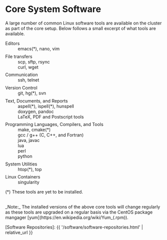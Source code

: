 # Core System Software

A large number of common Linux software tools are available on the cluster as part of the core setup.  Below follows a small excerpt of what tools are available.
<!--
Additional software can be found in the [Software Repositories].
-->


<dl>
<dt>Editors</dt>
<dd>
emacs(*), nano, vim
</dd>

<dt>File transfers</dt>
<dd>
scp, sftp, rsync<br>
curl, wget<br>
</dd>

<dt>Communication</dt>
<dd>
ssh, telnet
</dd>

<dt>Version Control</dt>
<dd>
git, hg(*), svn
</dd>

<dt>Text, Documents, and Reports</dt>
<dd>
aspell(*), ispell(*), hunspell<br>
doxygen, pandoc<br>
LaTeX, PDF and Postscript tools<br>
</dd>

<dt>Programming Languages, Compilers, and Tools</dt>
<dd>
make, cmake(*)<br>
gcc / g++ (C, C++, and Fortran)<br>
java, javac<br>
lua<br>
perl<br>
python<br>
</dd>
  
<dt>System Utilities</dt>
<dd>
htop(*), top
</dd>

<dt>Linux Containers</dt>
<dd>
singularity
</dd>
</dl>

(*) These tools are yet to be installed.


<br>
_Note:_ The installed versions of the above core tools will change regularly as these tools are upgraded on a regular basis via the CentOS package mangager [yum](https://en.wikipedia.org/wiki/Yum_(.rpm)).


[Software Repositories]: {{ '/software/software-repositories.html' | relative_url }}

<style>
dt {
  margin-top: 1ex;
}
</style>  
